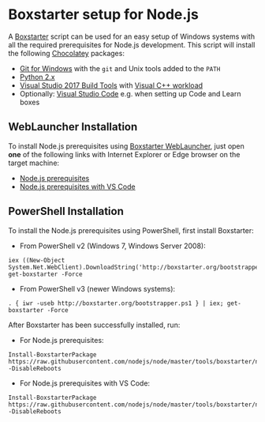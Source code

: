 # Boxstarter setup for Node.js

A [Boxstarter][] script can be used for an easy setup of Windows systems with all
the required prerequisites for Node.js development. This script will install
the following [Chocolatey] packages:
  * [Git for Windows][] with the `git` and Unix tools added to the `PATH`
  * [Python 2.x][]
  * [Visual Studio 2017 Build Tools][] with [Visual C++ workload][]
  * Optionally: [Visual Studio Code][] e.g. when setting up Code and Learn boxes

## WebLauncher Installation

To install Node.js prerequisites using [Boxstarter WebLauncher][], just open
**one** of  the following links with Internet Explorer or Edge browser on the
target machine:
  * [Node.js prerequisites][]
  * [Node.js prerequisites with VS Code][]

## PowerShell Installation

To install the Node.js prerequisites using PowerShell, first install Boxstarter:

 * From PowerShell v2 (Windows 7, Windows Server 2008):  
```console
iex ((New-Object System.Net.WebClient).DownloadString('http://boxstarter.org/bootstrapper.ps1')); get-boxstarter -Force
```

 * From PowerShell v3 (newer Windows systems):  
```console
. { iwr -useb http://boxstarter.org/bootstrapper.ps1 } | iex; get-boxstarter -Force
```

After Boxstarter has been successfully installed, run:

 * For Node.js prerequisites:  
```console
Install-BoxstarterPackage https://raw.githubusercontent.com/nodejs/node/master/tools/boxstarter/node_boxstarter -DisableReboots
```

 * For Node.js prerequisites with VS Code:  
```console
Install-BoxstarterPackage https://raw.githubusercontent.com/nodejs/node/master/tools/boxstarter/node_boxstarter_vscode -DisableReboots
```

[Boxstarter]: http://boxstarter.org/
[Boxstarter WebLauncher]: http://boxstarter.org/WebLauncher
[Chocolatey]: https://chocolatey.org/
[Git for Windows]: https://chocolatey.org/packages/git
[Python 2.x]: https://chocolatey.org/packages/python2
[Visual Studio 2017 Build Tools]: https://chocolatey.org/packages/visualstudio2017buildtools
[Visual C++ workload]: https://chocolatey.org/packages/visualstudio2017-workload-vctools
[Visual Studio Code]: https://chocolatey.org/packages/visualstudiocode
[Node.js prerequisites]: http://boxstarter.org/package/nr/url?https://raw.githubusercontent.com/nodejs/node/master/tools/boxstarter/node_boxstarter
[Node.js prerequisites with VS Code]: http://boxstarter.org/package/nr/url?https://raw.githubusercontent.com/nodejs/node/master/tools/boxstarter/node_boxstarter_vscode
